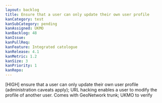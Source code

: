 ```yaml
---
layout: backlog
title: Ensure that a user can only update their own user profile
kanCategory: test
kanSubCategory: pending
kanAssigned: UKMO
kanBacklog: 48
kanIssue:
kanPullReq:
kanFeature: Integrated catologue
kanRelease: 4.1
kanMetric: 1.2
kanSize: 3
kanPriority: 1
kanRepo:
---
```

[HIGH] ensure that a user can only update their own user profile (administration caveats apply); URL hacking enables a user to modify the profile of another user. Comes with GeoNetwork trunk; UKMO to verify
